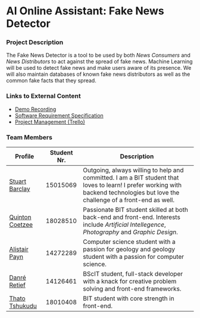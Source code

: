 # AI Online Assistant: Fake News Detector
### Project Description
The Fake News Detector is a tool to be used by both *News Consumers* and *News Distributors* to act against the spread of fake news. Machine Learning will be used to detect fake news and make users aware of its presence. We will also maintain databases of known fake news distributors as well as the common fake facts that they spread.
### Links to External Content
* [Demo Recording](https://youtu.be/cnF3ivkuhQc)
* [Software Requirement Specification](https://www.overleaf.com/read/rrhpmydtbkhr)
* [Project Management (Trello)](https://trello.com/invite/b/zb3DjGQ1/aa7c49e51f99044974cd1ade64787fc7/capstone-project)
### Team Members
| Profile | Student Nr. | Description |
|---------|-------------|-------------|
|[Stuart Barclay](https://stuey61296.github.io/)|15015069|Outgoing, always willing to help and committed. I am a BIT student that loves to learn! I prefer working with backend technologies but love the challenge of a front-end as well.|
|[Quinton Coetzee](https://quintoncoetzee.github.io/)|18028510|Passionate BIT student skilled at both back-end and front-end. Interests include *Artificial Intellegence*, *Photography* and *Graphic Design*.|
|[Alistair Payn](https://alistairpaynup.github.io/)|14272289|Computer science student with a passion for geology and geology student with a passion for computer science.|
|[Danré Retief]()|14126461|BScIT student, full-stack developer with a knack for creative problem solving and front-end frameworks.|
|[Thato Tshukudu](https://taydos.github.io/)|18010408|BIT student with core strength in front-end.|
